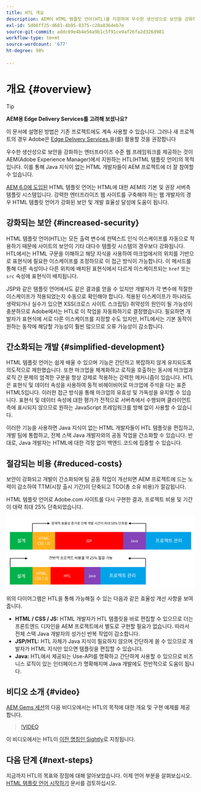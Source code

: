 ```yaml
---
title: HTL 개요
description: AEM이 HTML 템플릿 언어(HTL)를 지원하여 우수한 생산성으로 보안을 강화하는 엔터프라이즈 수준 웹 프레임워크를 제공하는 방법을 알아보십시오. 이 프레임워크를 사용하면 Java 지식이 없는 HTML 개발자들이 AEM 프로젝트에 더 잘 참여할 수 있습니다.
exl-id: 5d06ff25-d681-4b95-8375-c28a8364eb7e
source-git-commit: addc69e4b4e56a9b1c5f91ce9af26fa2d326d981
workflow-type: tm+mt
source-wordcount: '677'
ht-degree: 98%

---
```



# 개요 {#overview}

>[!TIP]
>
>**AEM용 Edge Delivery Services를 고려해 보셨나요?**
>
>이 문서에 설명된 방법은 기존 프로젝트에도 계속 사용할 수 있습니다. 그러나 새 프로젝트의 경우 Adobe은 [Edge Delivery Services.](https://experienceleague.adobe.com/ko/docs/experience-manager-cloud-service/content/edge-delivery/overview)을(를) 활용할 것을 권장합니다

우수한 생산성으로 보안을 강화하는 엔터프라이즈 수준 웹 프레임워크를 제공하는 것이 AEM(Adobe Experience Manager)에서 지원하는 HTL(HTML 템플릿 언어)의 목적입니다. 이를 통해 Java 지식이 없는 HTML 개발자들이 AEM 프로젝트에 더 잘 참여할 수 있습니다.

[AEM 6.0에 도입된](history.md) HTML 템플릿 언어는 HTML에 대한 AEM의 기본 및 권장 서버측 템플릿 시스템입니다. 강력한 엔터프라이즈 웹 사이트를 구축해야 하는 웹 개발자의 경우 HTML 템플릿 언어가 강화된 보안 및 개발 효율성 달성에 도움이 됩니다.

## 강화되는 보안 {#increased-security}

HTML 템플릿 언어(HTL)는 모든 출력 변수에 컨텍스트 인식 이스케이프를 자동으로 적용하기 때문에 사이트의 보안이 기타 대다수 템플릿 시스템의 경우보다 강화됩니다. HTL에서는 HTML 구문을 이해하고 해당 지식을 사용하여 마크업에서의 위치를 기반으로 표현식에 필요한 이스케이프를 조정하므로 이 접근 방식이 가능합니다. 이 메서드를 통해 다른 속성이나 다른 위치에 배치된 표현식에서 다르게 이스케이프되는 `href` 또는 `src` 속성에 표현식이 배치됩니다.

JSP와 같은 템플릿 언어에서도 같은 결과를 얻을 수 있지만 개발자가 각 변수에 적절한 이스케이프가 적용되었는지 수동으로 확인해야 합니다. 적용된 이스케이프가 하나라도 생략되거나 실수가 있으면 XSS(크로스 사이트 스크립팅) 취약성의 원인이 될 가능성이 충분하므로 Adobe에서는 HTL로 이 작업을 자동화하기로 결정했습니다. 필요하면 개발자가 표현식에 서로 다른 이스케이프를 지정할 수도 있지만, HTL에서는 기본 동작이 원하는 동작에 해당할 가능성이 훨씬 많으므로 오류 가능성이 감소합니다.

## 간소화되는 개발 {#simplified-development}

HTML 템플릿 언어는 쉽게 배울 수 있으며 기능은 간단하고 복잡하지 않게 유지되도록 의도적으로 제한했습니다. 또한 마크업을 체계화하고 로직을 호출하는 동시에 마크업과 로직 간 문제의 엄격한 구분을 항상 강제로 적용하는 강력한 메커니즘이 있습니다. HTL은 표현식 및 데이터 속성을 사용하여 동적 비헤이비어로 마크업에 주석을 다는 표준 HTML5입니다. 이러한 접근 방식을 통해 마크업의 유효성 및 가독성을 유지할 수 있습니다. 표현식 및 데이터 속성에 대한 평가가 전적으로 서버측에서 수행되며 클라이언트측에 표시되지 않으므로 원하는 JavaScript 프레임워크를 방해 없이 사용할 수 있습니다.

이러한 기능을 사용하면 Java 지식이 없는 HTML 개발자들이 HTL 템플릿을 편집하고, 개발 팀에 통합하고, 전체 스택 Java 개발자와의 공동 작업을 간소화할 수 있습니다. 반대로, Java 개발자는 HTML에 대한 걱정 없이 백엔드 코드에 집중할 수 있습니다.

## 절감되는 비용 {#reduced-costs}

보안이 강화되고 개발이 간소화되며 팀 공동 작업이 개선되면 AEM 프로젝트에 드는 노력이 감소하여 TTM(시장 출시 기간)이 단축되고 TCO(총 소유 비용)가 절감됩니다.

HTML 템플릿 언어로 Adobe.com 사이트를 다시 구현한 결과, 프로젝트 비용 및 기간이 대략 최대 25% 단축되었습니다.

![효율성 증가 및 비용 감소](assets/chlimage_1.png)

위의 다이어그램은 HTL을 통해 가능해질 수 있는 다음과 같은 효율성 개선 사항을 보여 줍니다.

* **HTML / CSS / JS:** HTML 개발자가 HTL 템플릿을 바로 편집할 수 있으므로 더는 프론트엔드 디자인을 AEM 프로젝트에서 별도로 구현할 필요가 없습니다. 따라서 전체 스택 Java 개발자의 성가신 반복 작업이 감소합니다.
* **JSP/HTL:** HTL 자체가 Java 지식이 필요하지 않으며 간단하게 쓸 수 있으므로 개발자가 HTML 지식만 있으면 템플릿을 편집할 수 있습니다.
* **Java:** HTL에서 제공되는 Use-API를 명확하고 간단하게 사용할 수 있으므로 비즈니스 로직이 있는 인터페이스가 명확해지며 Java 개발에도 전반적으로 도움이 됩니다.

## 비디오 소개 {#video}

[AEM Gems 세션](https://experienceleague.adobe.com/ko/docs/events/experience-manager-gems-recordings/gems2014/aem-introduction-to-htl)의 다음 비디오에서는 HTL의 목적에 대한 개요 및 구현 예제를 제공합니다.

>[!VIDEO](https://video.tv.adobe.com/v/19504/?quality=9)

이 비디오에서는 HTL이 [이전 명칭인 Sightly](history.md)로 지칭됩니다.

## 다음 단계 {#next-steps}

지금까지 HTL의 목표와 장점에 대해 알아보았습니다. 이제 언어 부분을 살펴보십시오. [HTML 템플릿 언어 시작하기](getting-started.md) 문서를 검토하십시오.

